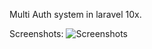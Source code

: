 Multi Auth system in laravel 10x.

Screenshots:
![Screenshots]('public/Screenshots/Screenshot.png')
